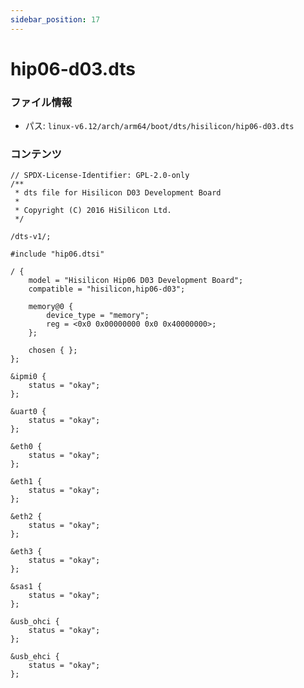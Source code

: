 ```yaml
---
sidebar_position: 17
---
```

# hip06-d03.dts

### ファイル情報

- パス: `linux-v6.12/arch/arm64/boot/dts/hisilicon/hip06-d03.dts`

### コンテンツ

```dts
// SPDX-License-Identifier: GPL-2.0-only
/**
 * dts file for Hisilicon D03 Development Board
 *
 * Copyright (C) 2016 HiSilicon Ltd.
 */

/dts-v1/;

#include "hip06.dtsi"

/ {
	model = "Hisilicon Hip06 D03 Development Board";
	compatible = "hisilicon,hip06-d03";

	memory@0 {
		device_type = "memory";
		reg = <0x0 0x00000000 0x0 0x40000000>;
	};

	chosen { };
};

&ipmi0 {
	status = "okay";
};

&uart0 {
	status = "okay";
};

&eth0 {
	status = "okay";
};

&eth1 {
	status = "okay";
};

&eth2 {
	status = "okay";
};

&eth3 {
	status = "okay";
};

&sas1 {
	status = "okay";
};

&usb_ohci {
	status = "okay";
};

&usb_ehci {
	status = "okay";
};

```
